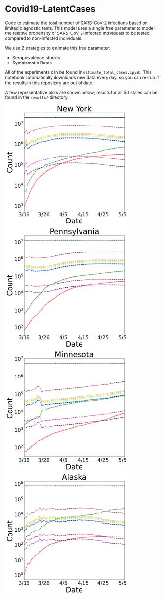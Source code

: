 # Covid19-LatentCases

Code to estimate the total number of SARS-CoV-2 infections based on limited diagnostic tests. 
This model uses a single free parameter to model the relative propensity of SARS-CoV-2-infected individuals to be tested compared to non-infected individuals. 

We use 2 strategies to estimate this free parameter:
- Seroprevalence studies
- Symptomatic Rates

All of the experiments can be found in `estimate_total_cases.ipynb`. This notebook automatically downloads new data every day, so you can re-run if the results in this repository are out of date.

A few representative plots are shown below; results for all 50 states can be found in the `results/` directory.

<img src="https://github.com/blengerich/Covid19-LatentCases/raw/master/results/NY.png" width="400px" alt="New York"><img src="https://github.com/blengerich/Covid19-LatentCases/raw/master/results/PA.png" width="400px" alt="Pennsylvania">
<img src="https://github.com/blengerich/Covid19-LatentCases/raw/master/results/MN.png" width="400px" alt="Minnesota"><img src="https://github.com/blengerich/Covid19-LatentCases/raw/master/results/AK.png" width="400px" alt="Alaska">
